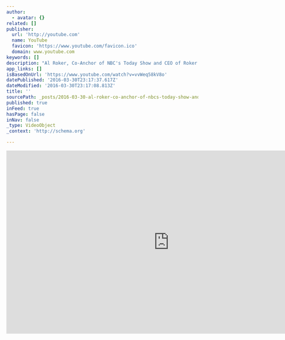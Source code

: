 ```yaml
---
author:
  - avatar: {}
related: []
publisher:
  url: 'http://youtube.com'
  name: YouTube
  favicon: 'https://www.youtube.com/favicon.ico'
  domain: www.youtube.com
keywords: []
description: "Al Roker, Co-Anchor of NBC's Today Show and CEO of Roker Labs hosts an exclusive pre-event roundtable to discuss the impact of mobile live streaming apps and their future use. Roundtable guests include: Jay Manuel, Grant Cardone, Kim Garst, Scott Williams, NY Scope Week organizers, Ryan A."
app_links: []
isBasedOnUrl: 'https://www.youtube.com/watch?v=vvWeq58kV8o'
datePublished: '2016-03-30T23:17:37.617Z'
dateModified: '2016-03-30T23:17:08.813Z'
title: ''
sourcePath: _posts/2016-03-30-al-roker-co-anchor-of-nbcs-today-show-and-ceo-of-roker-lab.md
published: true
inFeed: true
hasPage: false
inNav: false
_type: VideoObject
_context: 'http://schema.org'

---
```

<iframe src="https://cdn.embedly.com/widgets/media.html?src=http%3A%2F%2Fwww.youtube.com%2Fembed%2FvvWeq58kV8o&amp;url=https%3A%2F%2Fwww.youtube.com%2Fwatch%3Fv%3DvvWeq58kV8o&amp;image=http%3A%2F%2Fi.ytimg.com%2Fvi%2FvvWeq58kV8o%2Fhqdefault.jpg&amp;key=b7d04c9b404c499eba89ee7072e1c4f7&amp;type=text%2Fhtml&amp;schema=youtube" width="854" height="480" scrolling="no" frameborder="0" allowfullscreen="allowfullscreen" style=""></iframe>